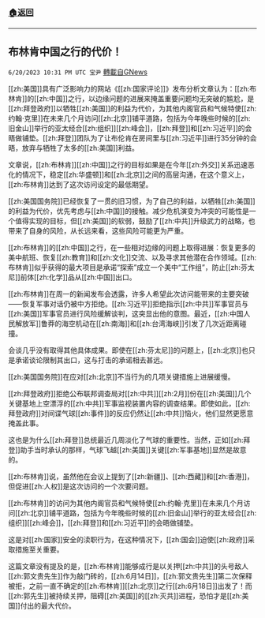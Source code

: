 ###  [:house:返回](README.md)
---


## 布林肯中国之行的代价！
`6/20/2023 10:31 PM UTC 宝尹` [轉載自GNews](https://gnews.org/articles/1398832)

[[zh:美国]]具有广泛影响力的网站《[[zh:国家评论]]》发布分析文章认为：[[zh:布林肯]]的[[zh:中国]]之行，以边缘问题的进展来掩盖重要问题均无突破的尴尬，是[[zh:拜登政府]]以牺牲[[zh:美国]]的利益为代价，为其他内阁官员和气候特使[[zh:约翰·克里]]在未来几个月访问[[zh:北京]]铺平道路，包括为今年晚些时候的[[zh:旧金山]]举行的亚太经合[[zh:组织]][[zh:峰会]]，[[zh:拜登]]和[[zh:习近平]]的会晤做铺垫。[[zh:拜登]]团队为了让布伦肯在房间里与[[zh:习近平]]进行35分钟的会晤，放弃与牺牲了太多的[[zh:美国]]利益。

文章说，[[zh:布林肯]][[zh:中国]]之行的目标如果是在今年[[zh:外交]]关系迅速恶化的情况下，稳定[[zh:华盛顿]]和[[zh:北京]]之间的高层沟通，在这个意义上，[[zh:布林肯]]达到了这次访问设定的最低期望。

[[zh:美国国务院]]已经恢复了一贯的旧习惯，为了自己的利益，以牺牲[[zh:美国]]的利益为代价，优先考虑与[[zh:中国]]的接触。减少危机演变为冲突的可能性是一个值得实现的目标，但[[zh:美国]]的软弱，鼓励了[[zh:中共]]升级武力的战略，也带来了自身的风险，从长远来看，这些风险可能更为严重。

[[zh:布林肯]]的[[zh:中国]]之行，在一些相对边缘的问题上取得进展：恢复更多的美中航班、恢复[[zh:教育]]和[[zh:文化]]交流、以及寻求其他潜在合作领域。[[zh:布林肯]]似乎获得的最大项目是承诺“探索”成立一个美中“工作组”，防止[[zh:芬太尼]]前体[[zh:化学]]品从[[zh:中国]]出口。

[[zh:布林肯]]在周一的新闻发布会透露，许多人希望此次访问能带来的主要突破——恢复军事对话仍被中方拒绝。[[zh:习近平]]拒绝指示[[zh:中共]]军事官员与[[zh:美国]]军事官员进行风险缓解谈判，这突显出他的意图。最近，[[zh:中国人民解放军]]鲁莽的海空机动在[[zh:南海]]和[[zh:台湾海峡]]引发了几次近距离碰撞。

会谈几乎没有取得其他具体成果。即使在[[zh:芬太尼]]的问题上，[[zh:北京]]也只是承诺谈论限制其出口，这与打击的承诺相去甚远。

[[zh:美国国务院]]在应对[[zh:北京]]不当行为的几项关键措施上进展缓慢。

[[zh:拜登政府]]拒绝公布联邦调查局对[[zh:中共]][[zh:2月]]份在[[zh:美国]]几个关键基地上空漂浮的[[zh:中共]]军事监视装置内容的调查结果。即使如此，[[zh:拜登政府]]对间谍气球[[zh:事件]]的反应仍然让[[zh:中共]]恼火，他们显然更愿意掩盖此事。

这也是为什么[[zh:拜登]]总统最近几周淡化了气球的重要性。当然，正如[[zh:拜登]]助手当时承认的那样，气球飞越[[zh:美国]]关键[[zh:军事基地]]显然是故意的。

[[zh:布林肯]]说，虽然他在会议上提到了[[zh:新疆]]、[[zh:西藏]]和[[zh:香港]]，但促进[[zh:人权]]是这次访问的一个次要问题。

[[zh:布林肯]]的访问为其他内阁官员和气候特使[[zh:约翰·克里]]在未来几个月访问[[zh:北京]]铺平道路，包括为今年晚些时候的[[zh:旧金山]]举行的亚太经合[[zh:组织]][[zh:峰会]]，[[zh:拜登]]和[[zh:习近平]]的会晤做铺垫。

这是对[[zh:国家]]安全的渎职行为，在这种情况下，[[zh:国会]]迫使[[zh:政府]]采取措施至关重要。

这篇文章没有提及的是，[[zh:布林肯]]能够成行是以关押[[zh:中共]]的头号敌人[[zh:郭文贵先生]]作为敲门砖的，[[zh:6月14日]]，[[zh:郭文贵先生]]第二次保释被拒，之前一直不确定的[[zh:布林肯]][[zh:北京]]之行[[zh:6月18日]]出发了！而[[zh:郭先生]]被持续关押，阻碍[[zh:美国]]的[[zh:灭共]]进程，恐怕才是[[zh:美国]]付出的最大代价。
